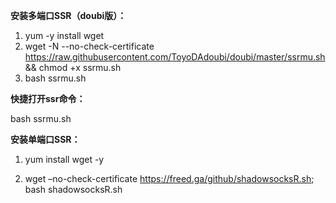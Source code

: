 **安装多端口SSR（doubi版）：**

1. yum -y install wget
2. wget -N --no-check-certificate https://raw.githubusercontent.com/ToyoDAdoubi/doubi/master/ssrmu.sh && chmod +x ssrmu.sh
3.  bash ssrmu.sh

**快捷打开ssr命令：**

 bash ssrmu.sh



**安装单端口SSR：**

1. yum install wget -y

2. wget –no-check-certificate https://freed.ga/github/shadowsocksR.sh; bash shadowsocksR.sh

    

